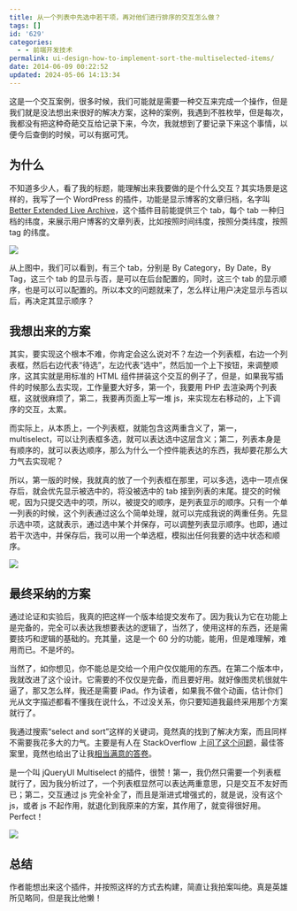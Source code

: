 ```yaml
---
title: 从一个列表中先选中若干项，再对他们进行排序的交互怎么做？
tags: []
id: '629'
categories:
  - - 前端开发技术
permalink: ui-design-how-to-implement-sort-the-multiselected-items/
date: 2014-06-09 00:22:52
updated: 2024-05-06 14:13:34
---
```

这是一个交互案例，很多时候，我们可能就是需要一种交互来完成一个操作，但是我们就是没法想出来很好的解决方案，这种的案例，我遇到不胜枚举，但是每次，我都没有把这种奇葩交互给记录下来，今次，我就想到了要记录下来这个事情，以便今后查倒的时候，可以有据可凭。

## 为什么

不知道多少人，看了我的标题，能理解出来我要做的是个什么交互？其实场景是这样的，我写了一个 WordPress 的插件，功能是显示博客的文章归档，名字叫 [Better Extended Live Archive](http://wordpress.org/plugins/better-extended-live-archive/)，这个插件目前能提供三个 tab，每个 tab 一种归档的纬度，来展示用户博客的文章列表，比如按照时间纬度，按照分类纬度，按照 tag 的纬度。

![](https://www.evernote.com/shard/s44/sh/5a8993a1-0cdc-4bc2-8052-7e2d44eccde1/b2559deec5cceb48e3df65a4669cfa5b/deep/0/Archives.png)

从上图中，我们可以看到，有三个 tab，分别是 By Category，By Date，By Tag，这三个 tab 的显示与否，是可以在后台配置的，同时，这三个 tab 的显示顺序，也是可以可以配置的。所以本文的问题就来了，怎么样让用户决定显示与否以后，再决定其显示顺序？

## 我想出来的方案

其实，要实现这个根本不难，你肯定会这么说对不？左边一个列表框，右边一个列表框，然后右边代表“待选”，左边代表“选中”，然后加一个上下按钮，来调整顺序，这其实就是用标准的 HTML 组件拼装这个交互的例子了，但是，如果我写插件的时候那么去实现，工作量要大好多，第一个，我要用 PHP 去渲染两个列表框，这就很麻烦了，第二，我要再页面上写一堆 js，来实现左右移动的，上下调序的交互，太累。

而实际上，从本质上，一个列表框，就能包含这两重含义了，第一，multiselect，可以让列表框多选，就可以表达选中这层含义；第二，列表本身是有顺序的，就可以表达顺序，那么为什么一个控件能表达的东西，我却要花那么大力气去实现呢？

所以，第一版的时候，我就真的放了一个列表框在那里，可以多选，选中一项点保存后，就会优先显示被选中的，将没被选中的 tab 接到列表的末尾。提交的时候呢，因为只提交选中的项，所以，被提交的顺序，是列表显示的顺序。只有一个单一列表的时候，这个列表通过这么个简单处理，就可以完成我说的两重任务。先显示选中项，这就表示，通过选中某个并保存，可以调整列表显示顺序。也即，通过若干次选中，并保存后，我可以用一个单选框，模拟出任何我要的选中状态和顺序。

![](https://www.evernote.com/shard/s44/sh/0d7d0e28-2a19-4682-acca-551b9a1543a3/859575d37b0469d781ae451fb1c0b1c8/deep/0/Better-Extended-Live-Archive-Options---Becomin'-Charles---WordPress.png)

## 最终采纳的方案

通过论证和实验后，我真的把这样一个版本给提交发布了。因为我认为它在功能上是完备的，完全可以表达我想要表达的逻辑了，当然了，使用这样的东西，还是需要技巧和逻辑的基础的。充其量，这是一个 60 分的功能，能用，但是难理解，难用而已。不是坏的。

当然了，如你想见，你不能总是交给一个用户仅仅能用的东西。在第二个版本中，我就改进了这个设计。它需要的不仅仅是完备，而且要好用。就好像图灵机很就牛逼了，那又怎么样，我还是需要 iPad。作为读者，如果我不做个动画，估计你们光从文字描述都看不懂我在说什么，不过没关系，你只要知道我最终采用那个方案就行了。

我通过搜索“select and sort”这样的关键词，竟然真的找到了解决方案，而且同样不需要我花多大的力气。主要是有人在 StackOverflow 上[问了这个问题](http://stackoverflow.com/questions/11134417/jquery-ui-sortable-on-select-options)，最佳答案里，竟然也给出了让我[相当满意的答卷](http://jsfiddle.net/QRv6d/)。

是一个叫 jQueryUI Multiselect 的插件，很赞！第一，我仍然只需要一个列表框就行了，因为我分析过了，一个列表框显然可以表达两重意思，只是交互不友好而已；第二，交互通过 js 完全补全了，而且是渐进式增强式的，就是说，没有这个 js，或者 js 不起作用，就退化到我原来的方案，其作用了，就变得很好用。Perfect！

![](https://www.evernote.com/shard/s44/sh/455183a5-3ee4-41b6-91a2-3eeb05100022/37993b9b50e0cb257b2a3098cca980ba/deep/0/Edit-fiddle---JSFiddle.png)

## 总结

作者能想出来这个插件，并按照这样的方式去构建，简直让我拍案叫绝。真是英雄所见略同，但是我比他懒！
